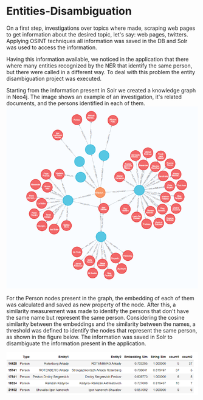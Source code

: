 # Entities-Disambiguation

On a first step, investigations over topics where made, scraping web pages to get information about the desired topic, let's say: web pages, twitters. Applying OSINT techniques all information was saved in the DB and Solr was used to access the information.

Having this information available, we noticed in the application that there where many entities recognized by the NER that identify the same person, but there were called in a different way. To deal with this problem the entity disambiguation project was executed.

Starting from the information present in Solr we created a knowledge graph in Neo4j. The image shows an example of an investigation, it's related documents, and the persons identified in each of them. 
![Screenshot](kg-emb.png)

For the Person nodes present in the graph, the embedding of each of them was calculated and saved as new property of the node. After this, a similarity measurement was made to identify the persons that don't have the same name but represent the same person. Considering the cosine similarity between the embeddings and the similarity between the names, a threshold was defined to identify the nodes that represent the same person, as shown in the figure below. The information was saved in Solr to disambiguate the information present in the application.


![Screenshot](sim-emb.png)
